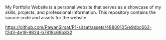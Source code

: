 My Portfolio Website is a personal website that serves as a showcase of my skills, projects, and professional information. This repository contains the source code and assets for the website.

https://github.com/PawanSirsat/P1-sirsat/assets/48860105/e9dbc662-f2d3-4e19-9824-b7818c69b832

